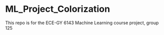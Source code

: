 # ML_Project_Colorization
This repo is for the ECE-GY 6143 Machine Learning course project, group 125
